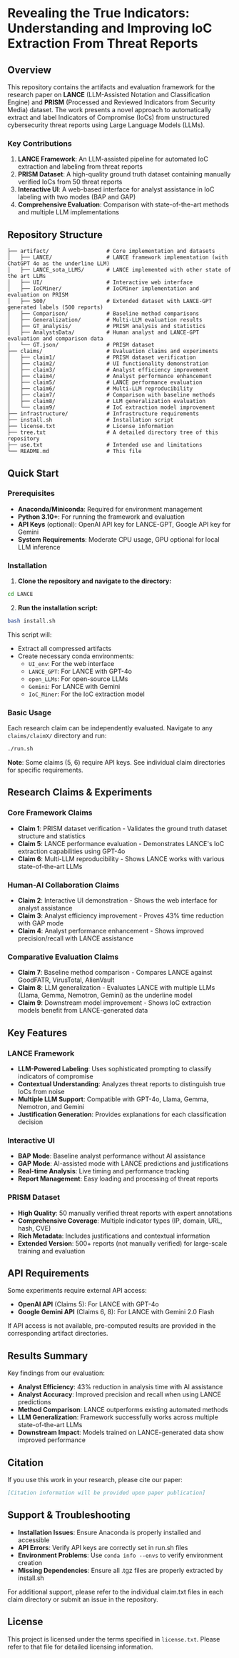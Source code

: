 # Revealing the True Indicators: Understanding and Improving IoC Extraction From Threat Reports

## Overview

This repository contains the artifacts and evaluation framework for the research paper on **LANCE** (LLM-Assisted Notation and Classification Engine) and **PRISM** (Processed and Reviewed Indicators from Security Media) dataset. The work presents a novel approach to automatically extract and label Indicators of Compromise (IoCs) from unstructured cybersecurity threat reports using Large Language Models (LLMs).

### Key Contributions

1. **LANCE Framework**: An LLM-assisted pipeline for automated IoC extraction and labeling from threat reports
2. **PRISM Dataset**: A high-quality ground truth dataset containing manually verified IoCs from 50 threat reports
3. **Interactive UI**: A web-based interface for analyst assistance in IoC labeling with two modes (BAP and GAP)
4. **Comprehensive Evaluation**: Comparison with state-of-the-art methods and multiple LLM implementations

## Repository Structure

```plaintext
├── artifact/                  # Core implementation and datasets
│   ├── LANCE/                 # LANCE framework implementation (with ChatGPT 4o as the underline LLM)
│   ├── LANCE_sota_LLMS/       # LANCE implemented with other state of the art LLMs
│   ├── UI/                    # Interactive web interface
│   ├── IoCMiner/              # IoCMiner implementation and evaluation on PRISM
│   ├── 500/                   # Extended dataset with LANCE-GPT generated labels (500 reports)
│   ├── Comparison/            # Baseline method comparisons
│   ├── Generalization/        # Multi-LLM evaluation results
│   ├── GT_analysis/           # PRISM analysis and statistics
│   ├── AnalystsData/          # Human analyst and LANCE-GPT evaluation and comparison data
│   └── GT.json/               # PRISM dataset 
├── claims/                    # Evaluation claims and experiments
│   ├── claim1/                # PRISM dataset verification
│   ├── claim2/                # UI functionality demonstration  
│   ├── claim3/                # Analyst efficiency improvement
│   ├── claim4/                # Analyst performance enhancement
│   ├── claim5/                # LANCE performance evaluation
│   ├── claim6/                # Multi-LLM reproducibility
│   ├── claim7/                # Comparison with baseline methods
│   ├── claim8/                # LLM generalization evaluation
│   └── claim9/                # IoC extraction model improvement
├── infrastructure/            # Infrastructure requirements
├── install.sh                 # Installation script
├── license.txt                # License information
├── tree.txt                   # A detailed directory tree of this repository
├── use.txt                    # Intended use and limitations
└── README.md                  # This file
```

## Quick Start

### Prerequisites

- **Anaconda/Miniconda**: Required for environment management
- **Python 3.10+**: For running the framework and evaluation
- **API Keys** (optional): OpenAI API key for LANCE-GPT, Google API key for Gemini
- **System Requirements**: Moderate CPU usage, GPU optional for local LLM inference

### Installation

1. **Clone the repository and navigate to the directory:**

```bash
cd LANCE
```

2. **Run the installation script:**

```bash
bash install.sh
```

This script will:

- Extract all compressed artifacts
- Create necessary conda environments:
  - `UI_env`: For the web interface
  - `LANCE_GPT`: For LANCE with GPT-4o
  - `open_LLMs`: For open-source LLMs
  - `Gemini`: For LANCE with Gemini
  - `IoC_Miner`: For the IoC extraction model

### Basic Usage

Each research claim can be independently evaluated. Navigate to any `claims/claimX/` directory and run:

```bash
./run.sh
```

**Note**: Some claims (5, 6) require API keys. See individual claim directories for specific requirements.

## Research Claims & Experiments

### Core Framework Claims

- **Claim 1**: PRISM dataset verification - Validates the ground truth dataset structure and statistics
- **Claim 5**: LANCE performance evaluation - Demonstrates LANCE's IoC extraction capabilities using GPT-4o
- **Claim 6**: Multi-LLM reproducibility - Shows LANCE works with various state-of-the-art LLMs

### Human-AI Collaboration Claims  

- **Claim 2**: Interactive UI demonstration - Shows the web interface for analyst assistance
- **Claim 3**: Analyst efficiency improvement - Proves 43% time reduction with GAP mode
- **Claim 4**: Analyst performance enhancement - Shows improved precision/recall with LANCE assistance

### Comparative Evaluation Claims

- **Claim 7**: Baseline method comparison - Compares LANCE against GoodFATR, VirusTotal, AlienVault
- **Claim 8**: LLM generalization - Evaluates LANCE with multiple LLMs (Llama, Gemma, Nemotron, Gemini) as the underline model
- **Claim 9**: Downstream model improvement - Shows IoC extraction models benefit from LANCE-generated data

## Key Features

### LANCE Framework

- **LLM-Powered Labeling**: Uses sophisticated prompting to classify indicators of compromise
- **Contextual Understanding**: Analyzes threat reports to distinguish true IoCs from noise
- **Multiple LLM Support**: Compatible with GPT-4o, Llama, Gemma, Nemotron, and Gemini
- **Justification Generation**: Provides explanations for each classification decision

### Interactive UI

- **BAP Mode**: Baseline analyst performance without AI assistance  
- **GAP Mode**: AI-assisted mode with LANCE predictions and justifications
- **Real-time Analysis**: Live timing and performance tracking
- **Report Management**: Easy loading and processing of threat reports

### PRISM Dataset

- **High Quality**: 50 manually verified threat reports with expert annotations
- **Comprehensive Coverage**: Multiple indicator types (IP, domain, URL, hash, CVE)
- **Rich Metadata**: Includes justifications and contextual information
- **Extended Version**: 500+ reports (not manually verified) for large-scale training and evaluation

## API Requirements

Some experiments require external API access:

- **OpenAI API** (Claims 5): For LANCE with GPT-4o
- **Google Gemini API** (Claims 6, 8): For LANCE with Gemini 2.0 Flash

If API access is not available, pre-computed results are provided in the corresponding artifact directories.

## Results Summary

Key findings from our evaluation:

- **Analyst Efficiency**: 43% reduction in analysis time with AI assistance
- **Analyst Accuracy**: Improved precision and recall when using LANCE predictions
- **Method Comparison**: LANCE outperforms existing automated methods
- **LLM Generalization**: Framework successfully works across multiple state-of-the-art LLMs
- **Downstream Impact**: Models trained on LANCE-generated data show improved performance

## Citation

If you use this work in your research, please cite our paper:

```bibtex
[Citation information will be provided upon paper publication]
```

## Support & Troubleshooting

- **Installation Issues**: Ensure Anaconda is properly installed and accessible
- **API Errors**: Verify API keys are correctly set in run.sh files
- **Environment Problems**: Use `conda info --envs` to verify environment creation
- **Missing Dependencies**: Ensure all .tgz files are properly extracted by install.sh

For additional support, please refer to the individual claim.txt files in each claim directory or submit an issue in the repository.

## License

This project is licensed under the terms specified in `license.txt`. Please refer to that file for detailed licensing information.
